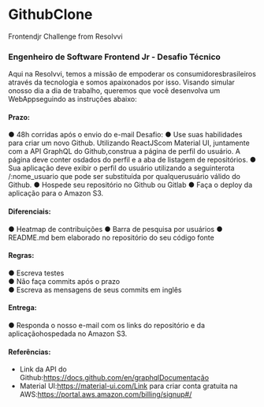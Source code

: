 # GithubClone
Frontendjr Challenge from Resolvvi


### Engenheiro de Software Frontend Jr - Desafio Técnico




<p>Aqui na Resolvvi, temos a missão de empoderar os consumidoresbrasileiros através da tecnologia e somos apaixonados por isso. Visando simular onosso dia a dia de trabalho, queremos que você desenvolva um WebAppseguindo as instruções abaixo:</p>

  #### Prazo:
  ● 48h corridas após o envio do e-mail
  Desafio:
  ● Use suas habilidades para criar um novo Github.
  Utilizando ReactJScom Material UI, juntamente com a API GraphQL do Github,construa a página de perfil do usuário. A página deve conter osdados do perfil e a aba de     listagem de repositórios.
  ● Sua aplicação deve exibir o perfil do usuário utilizando a seguinterota /:nome_usuario que pode ser substituída por qualquerusuário válido do Github.
  ● Hospede seu repositório no Github ou Gitlab
  ● Faça o deploy da aplicação para o Amazon S3.
  #### Diferenciais:
  ● Heatmap de contribuições
  ● Barra de pesquisa por usuários
  ● README.md bem elaborado no repositório do seu código fonte
  #### Regras:
  ● Escreva testes
  <br />
  ● Não faça commits após o prazo
  <br />
  ● Escreva as mensagens de seus commits em inglês
  
  #### Entrega:
  ● Responda o nosso e-mail com os links do repositório e da aplicaçãohospedada no Amazon S3.
  #### Referências:
  - Link da API do Github:https://docs.github.com/en/graphqlDocumentação 
  - Material UI:https://material-ui.com/Link para criar conta gratuita na AWS:https://portal.aws.amazon.com/billing/signup#/
